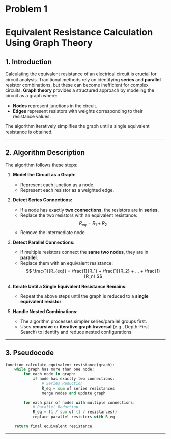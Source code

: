 # Problem 1
# **Equivalent Resistance Calculation Using Graph Theory**

## **1. Introduction**
Calculating the equivalent resistance of an electrical circuit is crucial for circuit analysis. Traditional methods rely on identifying **series** and **parallel** resistor combinations, but these can become inefficient for complex circuits. **Graph theory** provides a structured approach by modeling the circuit as a graph where:
- **Nodes** represent junctions in the circuit.
- **Edges** represent resistors with weights corresponding to their resistance values.

The algorithm iteratively simplifies the graph until a single equivalent resistance is obtained.

---

## **2. Algorithm Description**
The algorithm follows these steps:

1. **Model the Circuit as a Graph:**
   - Represent each junction as a node.
   - Represent each resistor as a weighted edge.

2. **Detect Series Connections:**
   - If a node has exactly **two connections**, the resistors are in **series**.
   - Replace the two resistors with an equivalent resistance:
     $$ R_{eq} = R_1 + R_2 $$
   - Remove the intermediate node.

3. **Detect Parallel Connections:**
   - If multiple resistors connect the **same two nodes**, they are in **parallel**.
   - Replace them with an equivalent resistance:
     $$ \frac{1}{R_{eq}} = \frac{1}{R_1} + \frac{1}{R_2} + ... + \frac{1}{R_n} $$

4. **Iterate Until a Single Equivalent Resistance Remains:**
   - Repeat the above steps until the graph is reduced to a **single equivalent resistor**.
   
5. **Handle Nested Combinations:**
   - The algorithm processes simpler series/parallel groups first.
   - Uses **recursive** or **iterative graph traversal** (e.g., Depth-First Search) to identify and reduce nested configurations.

---

## **3. Pseudocode**
```python
function calculate_equivalent_resistance(graph):
    while graph has more than one node:
        for each node in graph:
            if node has exactly two connections:
                # Series Reduction
                R_eq = sum of series resistances
                merge nodes and update graph
            
        for each pair of nodes with multiple connections:
            # Parallel Reduction
            R_eq = (1 / sum of (1 / resistances))
            replace parallel resistors with R_eq
    
    return final equivalent resistance
```

---



